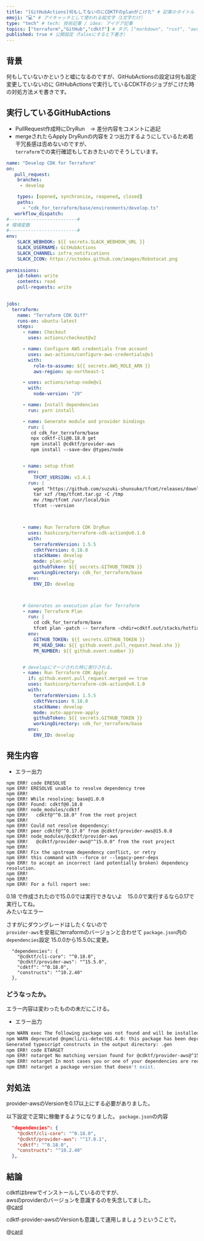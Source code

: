 ```yaml
---
title: "[GitHubActions]何もしてないのにCDKTFのplanがこけた" # 記事のタイトル
emoji: "💻" # アイキャッチとして使われる絵文字（1文字だけ）
type: "tech" # tech: 技術記事 / idea: アイデア記事
topics: ["terraform","GitHub","cdktf"] # タグ。["markdown", "rust", "aws"]のように指定する
published: true # 公開設定（falseにすると下書き）
---
```



## 背景
何もしていないかというと嘘になるのですが、GitHubActionsの設定は何も設定変更していないのに
GitHubActionsで実行しているCDKTFのジョブがこけた時の対処方法メモ書きです。


## 実行しているGitHubActions

- PullRequest作成時にDryRun　→ 差分内容をコメントに追記
- mergeされたらApply
DryRunの内容を２つ出力するようにしているため若干冗長感は否めないのですが、  
`terraform`での実行確認もしておきたいのでそうしています。

```yml
name: "Develop CDK for Terraform"
on:
   pull_request:
    branches:
     - develop

    types: [opened, synchronize, reopened, closed]
    paths:
      - "cdk_for_terraform/base/environments/develop.ts"
   workflow_dispatch:
#-------------------------#
# 環境変数
#-------------------------#
env:
    SLACK_WEBHOOK: ${{ secrets.SLACK_WEBHOOK_URL }}
    SLACK_USERNAME: GitHubActions
    SLACK_CHANNEL: infra_notifications
    SLACK_ICON: https://octodex.github.com/images/Robotocat.png
 
permissions:
    id-token: write
    contents: read
    pull-requests: write
  

jobs:
  terraform:
    name: "Terraform CDK Diff"
    runs-on: ubuntu-latest
    steps:
      - name: Checkout
        uses: actions/checkout@v2

      - name: Configure AWS credentials from account
        uses: aws-actions/configure-aws-credentials@v1
        with:
          role-to-assume: ${{ secrets.AWS_ROLE_ARN }}
          aws-region: ap-northeast-1

      - uses: actions/setup-node@v1
        with:
          node-version: "20"

      - name: Install dependencies
        run: yarn install

      - name: Generate module and provider bindings
        run: | 
         cd cdk_for_terraform/base
         npx cdktf-cli@0.18.0 get
         npm install @cdktf/provider-aws
         npm install --save-dev @types/node


      - name: setup tfcmt
        env:
          TFCMT_VERSION: v3.4.1
        run: |
          wget "https://github.com/suzuki-shunsuke/tfcmt/releases/download/${TFCMT_VERSION}/tfcmt_linux_amd64.tar.gz" -O /tmp/tfcmt.tar.gz
          tar xzf /tmp/tfcmt.tar.gz -C /tmp
          mv /tmp/tfcmt /usr/local/bin
          tfcmt --version



      - name: Run Terraform CDK DryRun
        uses: hashicorp/terraform-cdk-action@v0.1.0
        with:
          terraformVersion: 1.5.5
          cdktfVersion: 0.18.0
          stackName: develop
          mode: plan-only
          githubToken: ${{ secrets.GITHUB_TOKEN }}
          workingDirectory: cdk_for_terraform/base
        env:
          ENV_ID: develop



      # Generates an execution plan for Terraform
      - name: Terraform Plan
        run: |
          cd cdk_for_terraform/base
          tfcmt plan -patch -- terraform -chdir=cdktf.out/stacks/hotfix plan -no-color -input=false
        env:
          GITHUB_TOKEN: ${{ secrets.GITHUB_TOKEN }}
          PR_HEAD_SHA: ${{ github.event.pull_request.head.sha }}
          PR_NUMBER: ${{ github.event.number }}


      # developにマージされた時に実行される。
      - name: Run Terraform CDK Apply
        if: github.event.pull_request.merged == true
        uses: hashicorp/terraform-cdk-action@v0.1.0
        with:
          terraformVersion: 1.5.5
          cdktfVersion: 0.18.0
          stackName: develop
          mode: auto-approve-apply
          githubToken: ${{ secrets.GITHUB_TOKEN }}
          workingDirectory: cdk_for_terraform/base
        env:
          ENV_ID: develop
```


## 発生内容

- エラー出力
```
npm ERR! code ERESOLVE
npm ERR! ERESOLVE unable to resolve dependency tree
npm ERR! 
npm ERR! While resolving: base@1.0.0
npm ERR! Found: cdktf@0.18.0
npm ERR! node_modules/cdktf
npm ERR!   cdktf@"^0.18.0" from the root project
npm ERR! 
npm ERR! Could not resolve dependency:
npm ERR! peer cdktf@"^0.17.0" from @cdktf/provider-aws@15.0.0
npm ERR! node_modules/@cdktf/provider-aws
npm ERR!   @cdktf/provider-aws@"^15.0.0" from the root project
npm ERR! 
npm ERR! Fix the upstream dependency conflict, or retry
npm ERR! this command with --force or --legacy-peer-deps
npm ERR! to accept an incorrect (and potentially broken) dependency resolution.
npm ERR! 
npm ERR! 
npm ERR! For a full report see:
```
0.18 で作成されたので15.0.0では実行できないよ　15.0.0で実行するなら0.17で実行してね。  
みたいなエラー

さすがにダウングレードはしたくないので  
`provider-aws`を安易にterraformのバージョンと合わせて
`package.json`内の`dependencies`設定 15.0.0から15.5.0に変更。

```
  "dependencies": {
    "@cdktf/cli-core": "^0.18.0",
    "@cdktf/provider-aws": "^15.5.0",
    "cdktf": "^0.18.0",
    "constructs": "^10.2.40"
  },

```




### どうなったか。

エラー内容は変わったものの未だにこける。

- エラー出力
```sh
npm WARN exec The following package was not found and will be installed: cdktf-cli@0.18.0
npm WARN deprecated @npmcli/ci-detect@1.4.0: this package has been deprecated, use `ci-info` instead
Generated typescript constructs in the output directory: .gen
npm ERR! code ETARGET
npm ERR! notarget No matching version found for @cdktf/provider-aws@^15.5.0.
npm ERR! notarget In most cases you or one of your dependencies are requesting
npm ERR! notarget a package version that doesn't exist.
```

## 対処法

provider-awsのVersionを0.17以上にする必要がありました。

以下設定で正常に稼働するようになりました。
`package.json`の内容
```json
  "dependencies": {
    "@cdktf/cli-core": "^0.18.0",
    "@cdktf/provider-aws": "^17.0.1",
    "cdktf": "^0.18.0",
    "constructs": "^10.2.40"
  },

```


## 結論

cdktfはbrewでインストールしているのですが、  
awsのproviderのバージョンを意識するのを失念してました。  
@[card](https://formulae.brew.sh/formula/cdktf)


cdktf-provider-awsのVersionも意識して運用しましょうということで。

@[card](https://github.com/cdktf/cdktf-provider-aws)